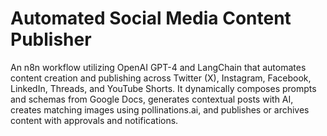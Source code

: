 # Automated Social Media Content Publisher

An n8n workflow utilizing OpenAI GPT-4 and LangChain that automates content creation and publishing across Twitter (X), Instagram, Facebook, LinkedIn, Threads, and YouTube Shorts. It dynamically composes prompts and schemas from Google Docs, generates contextual posts with AI, creates matching images using pollinations.ai, and publishes or archives content with approvals and notifications.